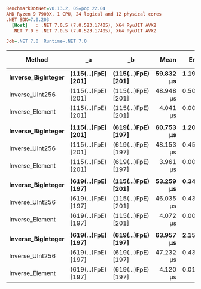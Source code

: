 ``` ini

BenchmarkDotNet=v0.13.2, OS=pop 22.04
AMD Ryzen 9 7900X, 1 CPU, 24 logical and 12 physical cores
.NET SDK=7.0.203
  [Host]   : .NET 7.0.5 (7.0.523.17405), X64 RyuJIT AVX2
  .NET 7.0 : .NET 7.0.5 (7.0.523.17405), X64 RyuJIT AVX2

Job=.NET 7.0  Runtime=.NET 7.0

```

| Method                 | _a                      | _b                      |          Mean |         Error |        StdDev |        Median |    Ratio |  RatioSD | Allocated | Alloc Ratio |
|------------------------|-------------------------|-------------------------|--------------:|--------------:|--------------:|--------------:|---------:|---------:|----------:|------------:|
| **Inverse_BigInteger** | **(115(...)FpE) [201]** | **(115(...)FpE) [201]** | **59.832 μs** | **1.1917 μs** | **3.5138 μs** | **61.124 μs** | **1.00** | **0.00** | **112 B** |    **1.00** |
| Inverse_UInt256        | (115(...)FpE) [201]     | (115(...)FpE) [201]     |     48.948 μs |     0.5049 μs |     0.4723 μs |     48.808 μs |     0.79 |     0.03 |         - |        0.00 |
| Inverse_Element        | (115(...)FpE) [201]     | (115(...)FpE) [201]     |      4.041 μs |     0.0068 μs |     0.0060 μs |      4.038 μs |     0.06 |     0.00 |         - |        0.00 |
|                        |                         |                         |               |               |               |               |          |          |           |             |
| **Inverse_BigInteger** | **(115(...)FpE) [201]** | **(619(...)FpE) [197]** | **60.753 μs** | **1.2098 μs** | **3.0128 μs** | **61.920 μs** | **1.00** | **0.00** | **112 B** |    **1.00** |
| Inverse_UInt256        | (115(...)FpE) [201]     | (619(...)FpE) [197]     |     48.153 μs |     0.4582 μs |     0.4286 μs |     47.968 μs |     0.81 |     0.07 |         - |        0.00 |
| Inverse_Element        | (115(...)FpE) [201]     | (619(...)FpE) [197]     |      3.961 μs |     0.0076 μs |     0.0071 μs |      3.961 μs |     0.07 |     0.00 |         - |        0.00 |
|                        |                         |                         |               |               |               |               |          |          |           |             |
| **Inverse_BigInteger** | **(619(...)FpE) [197]** | **(115(...)FpE) [201]** | **53.259 μs** | **0.3478 μs** | **0.2904 μs** | **53.207 μs** | **1.00** | **0.00** | **112 B** |    **1.00** |
| Inverse_UInt256        | (619(...)FpE) [197]     | (115(...)FpE) [201]     |     46.035 μs |     0.4384 μs |     0.4101 μs |     45.771 μs |     0.86 |     0.01 |         - |        0.00 |
| Inverse_Element        | (619(...)FpE) [197]     | (115(...)FpE) [201]     |      4.072 μs |     0.0088 μs |     0.0082 μs |      4.070 μs |     0.08 |     0.00 |         - |        0.00 |
|                        |                         |                         |               |               |               |               |          |          |           |             |
| **Inverse_BigInteger** | **(619(...)FpE) [197]** | **(619(...)FpE) [197]** | **63.957 μs** | **2.1586 μs** | **6.3647 μs** | **66.892 μs** | **1.00** | **0.00** | **112 B** |    **1.00** |
| Inverse_UInt256        | (619(...)FpE) [197]     | (619(...)FpE) [197]     |     47.232 μs |     0.4343 μs |     0.3850 μs |     47.169 μs |     0.78 |     0.08 |         - |        0.00 |
| Inverse_Element        | (619(...)FpE) [197]     | (619(...)FpE) [197]     |      4.120 μs |     0.0121 μs |     0.0101 μs |      4.116 μs |     0.07 |     0.01 |         - |        0.00 |

